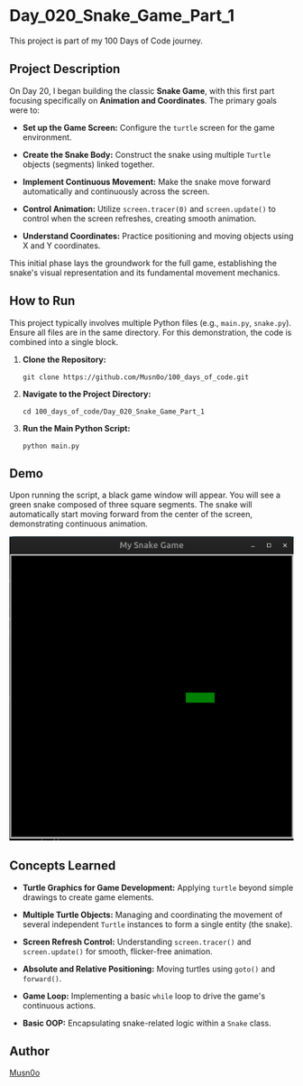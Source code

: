 # Day_020_Snake_Game_Part_1

This project is part of my 100 Days of Code journey.

## Project Description

On Day 20, I began building the classic **Snake Game**, with this first part focusing specifically on **Animation and Coordinates**. The primary goals were to:

- **Set up the Game Screen:** Configure the `turtle` screen for the game environment.
    
- **Create the Snake Body:** Construct the snake using multiple `Turtle` objects (segments) linked together.
    
- **Implement Continuous Movement:** Make the snake move forward automatically and continuously across the screen.
    
- **Control Animation:** Utilize `screen.tracer(0)` and `screen.update()` to control when the screen refreshes, creating smooth animation.
    
- **Understand Coordinates:** Practice positioning and moving objects using X and Y coordinates.
    

This initial phase lays the groundwork for the full game, establishing the snake's visual representation and its fundamental movement mechanics.

## How to Run

This project typically involves multiple Python files (e.g., `main.py`, `snake.py`). Ensure all files are in the same directory. For this demonstration, the code is combined into a single block.

1. **Clone the Repository:**
    
    ```
    git clone https://github.com/Musn0o/100_days_of_code.git
    ```
    
2. **Navigate to the Project Directory:**
    
    ```
    cd 100_days_of_code/Day_020_Snake_Game_Part_1
    ```

3. **Run the Main Python Script:**
    
    ```
    python main.py
    ```

## Demo

Upon running the script, a black game window will appear. You will see a green snake composed of three square segments. The snake will automatically start moving forward from the center of the screen, demonstrating continuous animation.

![snake game](../Day_020_snake_game_part_1/snake.png)

## Concepts Learned

- **Turtle Graphics for Game Development:** Applying `turtle` beyond simple drawings to create game elements.
    
- **Multiple Turtle Objects:** Managing and coordinating the movement of several independent `Turtle` instances to form a single entity (the snake).
    
- **Screen Refresh Control:** Understanding `screen.tracer()` and `screen.update()` for smooth, flicker-free animation.
    
- **Absolute and Relative Positioning:** Moving turtles using `goto()` and `forward()`.
    
- **Game Loop:** Implementing a basic `while` loop to drive the game's continuous actions.
    
- **Basic OOP:** Encapsulating snake-related logic within a `Snake` class.
## Author

[Musn0o](https://github.com/Musn0o)